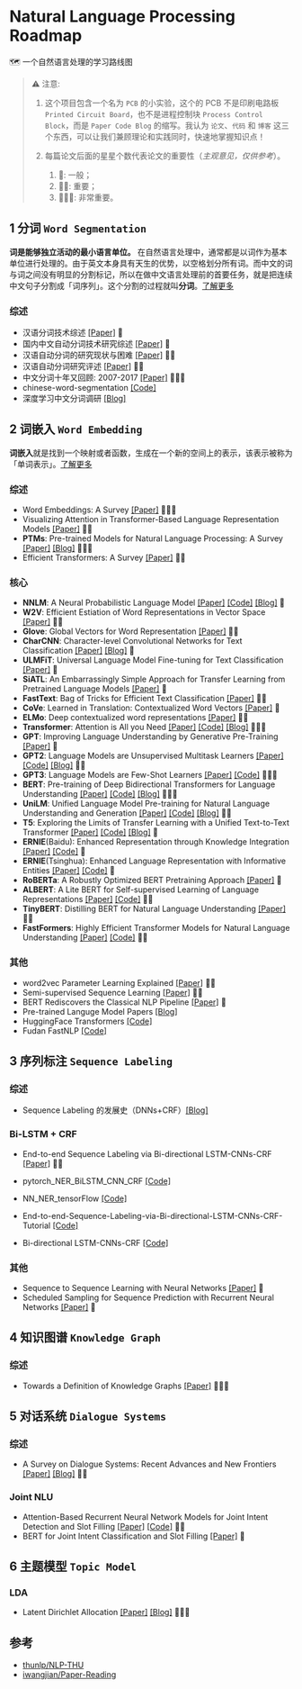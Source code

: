 # Natural Language Processing Roadmap

🗺️ 一个自然语言处理的学习路线图

> ⚠️ 注意:
>
> 1. 这个项目包含一个名为 `PCB` 的小实验，这个的 PCB 不是印刷电路板 `Printed Circuit Board`，也不是进程控制块 `Process Control Block`，而是 `Paper Code Blog` 的缩写。我认为 `论文`、`代码` 和 `博客` 这三个东西，可以让我们兼顾理论和实践同时，快速地掌握知识点！
>
> 2. 每篇论文后面的星星个数代表论文的重要性（*主观意见，仅供参考*）。
>     1. 🌟: 一般；
>     2. 🌟🌟: 重要；
>     3. 🌟🌟🌟: 非常重要。

## 1 分词 `Word Segmentation`

**词是能够独立活动的最小语言单位。** 在自然语言处理中，通常都是以词作为基本单位进行处理的。由于英文本身具有天生的优势，以空格划分所有词。而中文的词与词之间没有明显的分割标记，所以在做中文语言处理前的首要任务，就是把连续中文句子分割成「词序列」。这个分割的过程就叫**分词**。[了解更多](https://www.v2ai.cn/2018/04/26/nature-language-processing/2-word-segmentation/)

### 综述

- 汉语分词技术综述 [\[Paper\]](http://www.lis.ac.cn/CN/article/downloadArticleFile.do?attachType=PDF&id=9402) 🌟
- 国内中文自动分词技术研究综述 [\[Paper\]](http://www.lis.ac.cn/CN/article/downloadArticleFile.do?attachType=PDF&id=11361) 🌟
- 汉语自动分词的研究现状与困难 [\[Paper\]](http://sourcedb.ict.cas.cn/cn/ictthesis/200907/P020090722605434114544.pdf) 🌟🌟
- 汉语自动分词研究评述 [\[Paper\]](http://59.108.48.5/course/mining/12-13spring/%E5%8F%82%E8%80%83%E6%96%87%E7%8C%AE/02-01%E6%B1%89%E8%AF%AD%E8%87%AA%E5%8A%A8%E5%88%86%E8%AF%8D%E7%A0%94%E7%A9%B6%E8%AF%84%E8%BF%B0.pdf) 🌟🌟
- 中文分词十年又回顾: 2007-2017 [\[Paper\]](https://arxiv.org/pdf/1901.06079.pdf) 🌟🌟🌟
- chinese-word-segmentation [\[Code\]](https://github.com/Ailln/chinese-word-segmentation)
- 深度学习中文分词调研 [\[Blog\]](http://www.hankcs.com/nlp/segment/depth-learning-chinese-word-segmentation-survey.html)

## 2 词嵌入 `Word Embedding`

**词嵌入**就是找到一个映射或者函数，生成在一个新的空间上的表示，该表示被称为「单词表示」。[了解更多](https://www.v2ai.cn/2018/08/27/nature-language-processing/6-word-embedding/)

### 综述

- Word Embeddings: A Survey [\[Paper\]](https://arxiv.org/pdf/1901.09069.pdf) 🌟🌟🌟
- Visualizing Attention in Transformer-Based Language Representation Models [\[Paper\]](https://arxiv.org/pdf/1904.02679.pdf) 🌟🌟
- **PTMs**: Pre-trained Models for Natural Language Processing: A Survey [\[Paper\]](https://arxiv.org/pdf/2003.08271.pdf) [\[Blog\]](https://zhuanlan.zhihu.com/p/115014536) 🌟🌟🌟
- Efficient Transformers: A Survey [\[Paper\]](https://arxiv.org/pdf/2009.06732.pdf) 🌟🌟

### 核心

- **NNLM**: A Neural Probabilistic Language Model [\[Paper\]](http://www.jmlr.org/papers/volume3/bengio03a/bengio03a.pdf) [\[Code\]](https://github.com/FuYanzhe2/NNLM) [\[Blog\]](https://zhuanlan.zhihu.com/p/21240807) 🌟
- **W2V**: Efficient Estiation of Word Representations in Vector Space [\[Paper\]](https://arxiv.org/abs/1301.3781) 🌟🌟
- **Glove**: Global Vectors for Word Representation [\[Paper\]](https://nlp.stanford.edu/pubs/glove.pdf) 🌟🌟
- **CharCNN**: Character-level Convolutional Networks for Text Classification [\[Paper\]](https://arxiv.org/pdf/1509.01626.pdf) [\[Blog\]](https://zhuanlan.zhihu.com/p/51698513) 🌟
- **ULMFiT**: Universal Language Model Fine-tuning for Text Classification [\[Paper\]](https://arxiv.org/pdf/1801.06146.pdf) 🌟
- **SiATL**: An Embarrassingly Simple Approach for Transfer Learning from Pretrained Language Models [\[Paper\]](https://www.aclweb.org/anthology/N19-1213.pdf) 🌟
- **FastText**: Bag of Tricks for Efficient Text Classification [\[Paper\]](https://arxiv.org/pdf/1607.01759.pdf) 🌟🌟
- **CoVe**: Learned in Translation: Contextualized Word Vectors [\[Paper\]](https://arxiv.org/pdf/1708.00107.pdf) 🌟
- **ELMo**: Deep contextualized word representations [\[Paper\]](https://arxiv.org/pdf/1802.05365.pdf) 🌟🌟
- **Transformer**: Attention is All you Need [\[Paper\]](https://arxiv.org/pdf/1706.03762.pdf) [\[Code\]](https://github.com/tensorflow/tensor2tensor) [\[Blog\]](http://jalammar.github.io/illustrated-transformer/) 🌟🌟🌟
- **GPT**: Improving Language Understanding by Generative Pre-Training [\[Paper\]](https://s3-us-west-2.amazonaws.com/openai-assets/research-covers/language-unsupervised/language_understanding_paper.pdf) 🌟
- **GPT2**: Language Models are Unsupervised Multitask Learners [\[Paper\]](https://d4mucfpksywv.cloudfront.net/better-language-models/language-models.pdf) [\[Code\]](https://github.com/openai/gpt-2) [\[Blog\]](https://openai.com/blog/better-language-models/) 🌟🌟
- **GPT3**: Language Models are Few-Shot Learners [\[Paper\]](https://arxiv.org/pdf/2005.14165.pdf) [\[Code\]](https://github.com/openai/gpt-3) 🌟🌟🌟
- **BERT**: Pre-training of Deep Bidirectional Transformers for Language Understanding [\[Paper\]](https://arxiv.org/pdf/1810.04805.pdf) [\[Code\]](https://github.com/google-research/bert) [\[Blog\]](https://zhuanlan.zhihu.com/p/49271699) 🌟🌟🌟
- **UniLM**: Unified Language Model Pre-training for Natural Language Understanding and Generation [\[Paper\]](https://arxiv.org/pdf/1905.03197.pdf) [\[Code\]](https://github.com/microsoft/unilm) [\[Blog\]](https://zhuanlan.zhihu.com/p/68327602) 🌟🌟
- **T5**: Exploring the Limits of Transfer Learning with a Unified Text-to-Text Transformer [\[Paper\]](https://arxiv.org/pdf/1910.10683.pdf) [\[Code\]](https://github.com/google-research/text-to-text-transfer-transformer) [\[Blog\]](https://ai.googleblog.com/2020/02/exploring-transfer-learning-with-t5.html) 🌟
- **ERNIE**(Baidu): Enhanced Representation through Knowledge Integration [\[Paper\]](https://arxiv.org/pdf/1904.09223.pdf) [\[Code\]](https://github.com/PaddlePaddle/ERNIE) 🌟
- **ERNIE**(Tsinghua): Enhanced Language Representation with Informative Entities [\[Paper\]](https://arxiv.org/pdf/1905.07129.pdf) [\[Code\]](https://github.com/thunlp/ERNIE) 🌟
- **RoBERTa**: A Robustly Optimized BERT Pretraining Approach [\[Paper\]](https://arxiv.org/pdf/1907.11692.pdf) 🌟
- **ALBERT**: A Lite BERT for Self-supervised Learning of Language Representations [\[Paper\]](https://arxiv.org/pdf/1909.11942.pdf) [\[Code\]](https://github.com/google-research/ALBERT) 🌟🌟
- **TinyBERT**: Distilling BERT for Natural Language Understanding [\[Paper\]](https://arxiv.org/pdf/1909.10351.pdf) 🌟🌟
- **FastFormers**: Highly Efficient Transformer Models for Natural Language Understanding [\[Paper\]](https://arxiv.org/pdf/2010.13382.pdf) [\[Code\]](https://github.com/microsoft/fastformers) 🌟🌟

### 其他

- word2vec Parameter Learning Explained [\[Paper\]](https://arxiv.org/pdf/1411.2738.pdf) 🌟🌟
- Semi-supervised Sequence Learning [\[Paper\]](https://arxiv.org/pdf/1511.01432.pdf) 🌟🌟
- BERT Rediscovers the Classical NLP Pipeline [\[Paper\]](https://arxiv.org/pdf/1905.05950.pdf) 🌟
- Pre-trained Languge Model Papers [\[Blog\]](https://github.com/thunlp/PLMpapers)
- HuggingFace Transformers [\[Code\]](https://github.com/huggingface/transformers)
- Fudan FastNLP [\[Code\]](https://github.com/fastnlp/fastNLP)

## 3 序列标注 `Sequence Labeling`

### 综述

- Sequence Labeling 的发展史（DNNs+CRF）[\[Blog\]](https://zhuanlan.zhihu.com/p/34828874)

### Bi-LSTM + CRF

- End-to-end Sequence Labeling via Bi-directional LSTM-CNNs-CRF [\[Paper\]](https://www.aclweb.org/anthology/P16-1101) 🌟🌟

- pytorch_NER_BiLSTM_CNN_CRF [\[Code\]](https://github.com/bamtercelboo/pytorch_NER_BiLSTM_CNN_CRF)
- NN_NER_tensorFlow [\[Code\]](https://github.com/LopezGG/NN_NER_tensorFlow)
- End-to-end-Sequence-Labeling-via-Bi-directional-LSTM-CNNs-CRF-Tutorial [\[Code\]](https://github.com/jayavardhanr/End-to-end-Sequence-Labeling-via-Bi-directional-LSTM-CNNs-CRF-Tutorial)
- Bi-directional LSTM-CNNs-CRF [\[Code\]](https://zhuanlan.zhihu.com/p/30791481)

### 其他

- Sequence to Sequence Learning with Neural Networks [\[Paper\]](https://proceedings.neurips.cc/paper/2014/file/a14ac55a4f27472c5d894ec1c3c743d2-Paper.pdf) 🌟
- Scheduled Sampling for Sequence Prediction with Recurrent Neural Networks [\[Paper\]](https://arxiv.org/pdf/1506.03099.pdf) 🌟

## 4 知识图谱 `Knowledge Graph`

### 综述

- Towards a Definition of Knowledge Graphs [\[Paper\]](http://ceur-ws.org/Vol-1695/paper4.pdf) 🌟🌟🌟

## 5 对话系统 `Dialogue Systems`

### 综述

- A Survey on Dialogue Systems: Recent Advances and New Frontiers [\[Paper\]](https://arxiv.org/pdf/1711.01731v1.pdf) [\[Blog\]](https://zhuanlan.zhihu.com/p/45210996) 🌟🌟

### Joint NLU

- Attention-Based Recurrent Neural Network Models for Joint Intent Detection and Slot Filling [\[Paper\]](https://arxiv.org/pdf/1609.01454.pdf) [\[Code\]](https://github.com/Ailln/chatbot) 🌟🌟
- BERT for Joint Intent Classification and Slot Filling [\[Paper\]](https://arxiv.org/pdf/1902.10909.pdf) 🌟

## 6 主题模型 `Topic Model`

### LDA

- Latent Dirichlet Allocation  [\[Paper\]](https://jmlr.org/papers/volume3/blei03a/blei03a.pdf) [\[Blog\]](https://arxiv.org/pdf/1908.03142.pdf) 🌟🌟🌟

## 参考

- [thunlp/NLP-THU](https://github.com/thunlp/NLP-THU)
- [iwangjian/Paper-Reading](https://github.com/iwangjian/Paper-Reading)
